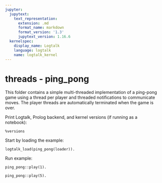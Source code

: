 ```yaml
---
jupyter:
  jupytext:
    text_representation:
      extension: .md
      format_name: markdown
      format_version: '1.3'
      jupytext_version: 1.16.6
  kernelspec:
    display_name: Logtalk
    language: logtalk
    name: logtalk_kernel
---
```


<!--
________________________________________________________________________

This file is part of Logtalk <https://logtalk.org/>  
SPDX-FileCopyrightText: 1998-2025 Paulo Moura <pmoura@logtalk.org>  
SPDX-License-Identifier: Apache-2.0

Licensed under the Apache License, Version 2.0 (the "License");
you may not use this file except in compliance with the License.
You may obtain a copy of the License at

    http://www.apache.org/licenses/LICENSE-2.0

Unless required by applicable law or agreed to in writing, software
distributed under the License is distributed on an "AS IS" BASIS,
WITHOUT WARRANTIES OR CONDITIONS OF ANY KIND, either express or implied.
See the License for the specific language governing permissions and
limitations under the License.
________________________________________________________________________
-->

# threads - ping_pong

This folder contains a simple multi-threaded implementation of a ping-pong
game using a thread per player and threaded notifications to communicate
moves. The player threads are automatically terminated when the game is over.

Print Logtalk, Prolog backend, and kernel versions (if running as a notebook):

```logtalk
%versions
```

Start by loading the example:

```logtalk
logtalk_load(ping_pong(loader)).
```

Run example:

```logtalk
ping_pong::play(1).
```

<!--
Ping ...
.... Pong
Game over!

true.
-->

```logtalk
ping_pong::play(5).
```

<!--
Ping ...
.... Pong
Ping ...
.... Pong
Ping ...
.... Pong
Ping ...
.... Pong
Ping ...
.... Pong
Game over!

true.
-->
